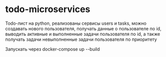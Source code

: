 # todo-microservices
Todo-лист на python, реализованы сервисы users и tasks, можно создавать нового пользователя, получать данные о пользователе по id, выводить активные и выполненные задачи пользователя по id, а также получать задачи невыполненные задачи пользователя по приоритету

Запускать через docker-compose up --build
